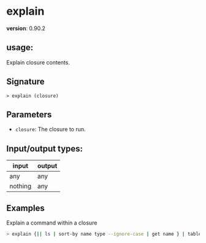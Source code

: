 # explain

**version**: 0.90.2

## **usage**:

Explain closure contents.

## Signature

`> explain (closure)`

## Parameters

- `closure`: The closure to run.

## Input/output types:

| input   | output |
| ------- | ------ |
| any     | any    |
| nothing | any    |

## Examples

Explain a command within a closure

```bash
> explain {|| ls | sort-by name type --ignore-case | get name } | table --expand
```
